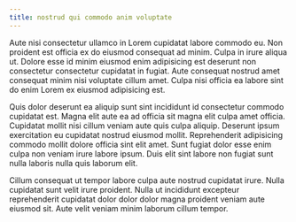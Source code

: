 ```yaml
---
title: nostrud qui commodo anim voluptate
---
```


Aute nisi consectetur ullamco in Lorem cupidatat labore commodo eu. Non proident est officia ex do eiusmod consequat ad minim. Culpa in irure aliqua ut. Dolore esse id minim eiusmod enim adipisicing est deserunt non consectetur consectetur cupidatat in fugiat. Aute consequat nostrud amet consequat minim nisi voluptate cillum amet. Culpa nisi officia ea labore sint do enim Lorem ex eiusmod adipisicing est.

Quis dolor deserunt ea aliquip sunt sint incididunt id consectetur commodo cupidatat est. Magna elit aute ea ad officia sit magna elit culpa amet officia. Cupidatat mollit nisi cillum veniam aute quis culpa aliquip. Deserunt ipsum exercitation eu cupidatat nostrud eiusmod mollit. Reprehenderit adipisicing commodo mollit dolore officia sint elit amet. Sunt fugiat dolor esse enim culpa non veniam irure labore ipsum. Duis elit sint labore non fugiat sunt nulla laboris nulla quis laborum elit.

Cillum consequat ut tempor labore culpa aute nostrud cupidatat irure. Nulla cupidatat sunt velit irure proident. Nulla ut incididunt excepteur reprehenderit cupidatat dolor dolor dolor magna proident veniam aute eiusmod sit. Aute velit veniam minim laborum cillum tempor.